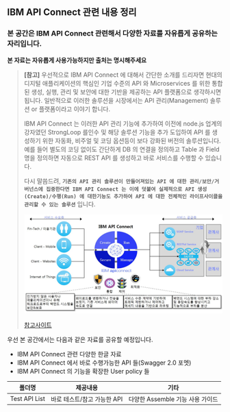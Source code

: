 ## IBM API Connect 관련 내용 정리


### 본 공간은 IBM API Connect 관련해서 다양한 자료를 자유롭게 공유하는 자리입니다.


**본 자료는 자유롭게 사용가능하지만 출처는 명시해주세요**


> **[참고]** 우선적으로 IBM API Connect 에 대해서 간단한 소개를 드리자면 현대의 디지털 애플리케이션의 핵심인 기업 수준의 API 와 Microservices 를 위한 통합된 생성, 실행, 관리 및 보안에 대한 기반을 제공하는 API 플랫폼으로 생각하시면 됩니다. 일반적으로 이러한 솔루션을 시장에서는 API 관리(Management) 솔루션 or 플랫폼이라고 이야기 합니다.
>
> IBM API Connect 는 이러한 API 관리 기능에 추가하여 이전에 node.js 업계의 강자였던 StrongLoop 를인수 및 해당 솔루션 기능을 추가 도입하여 API 를 생성하기 위한 자동화, 비주얼 및 코딩 옵션등이 보다 강화된 버전의 솔루션입니다. 예를 들어 별도의 코딩 없이도 간단하게 DB 의 연결을 정의하고 Table 과 Field 명을 정의하면 자동으로 REST API 를 생성하고 바로 서비스를 수행할 수 있습니다.
>
> 다시 말씀드려, **`기존의 API 관리 솔루션이 만들어져있는 API 에 대한 관리/보안/거버넌스에 집중한다면 IBM API Connect 는 이에 덧붙여 실제적으로 API 생성(Create)/수행(Run) 에 대한기능도 추가하여 API 에 대한 전체적인 라이프사이클을 관리할 수 있는 솔루션`** 입니다. 
>
> ![APIC](/images/APIC.jpg)
>
> [참고사이트](http://www.websphere.pe.kr/xe/index.php?mid=new_lecture&page=2&document_srl=56058)


우선 본 공간에서는 다음과 같은 자료를 공유할 예정입니다.


* IBM API Connect 관련 다양한 한글 자료
* IBM API Connect 에서 바로 수행가능한 API 들(Swagger 2.0 포멧)
* IBM API Connect 의 기능을 확장한 User policy 들


|폴더명|제공내용|기타|
|:---:|:---:|:---:|
|Test API List|바로 테스트/참고 가능한 API|다양한 Assemble 기능 사용 가이드|
